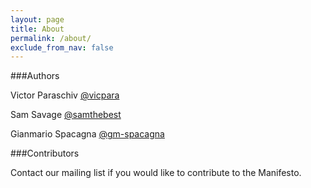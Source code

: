 ```yaml
---
layout: page
title: About
permalink: /about/
exclude_from_nav: false
---
```


###Authors

Victor Paraschiv [@vicpara](https://github.com/vicpara)

Sam Savage [@samthebest](https://github.com/samthebest)

Gianmario Spacagna [@gm-spacagna](https://github.com/gm-spacagna)

###Contributors

Contact our mailing list if you would like to contribute to the Manifesto.
